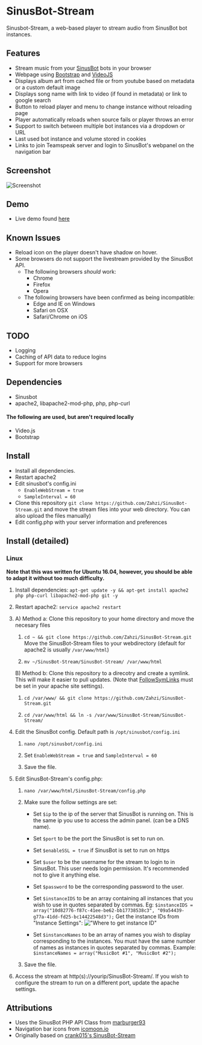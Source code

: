 # SinusBot-Stream
Sinusbot-Stream, a web-based player to stream audio from SinusBot bot instances.

## Features
- Stream music from your [SinusBot](https://www.sinusbot.com) bots in your browser
- Webpage using [Bootstrap](https://getbootstrap.com/) and [VideoJS](http://videojs.com/)
- Displays album art from cached file or from youtube based on metadata or a custom default image
- Displays song name with link to video (if found in metadata) or link to google search
- Button to reload player and menu to change instance without reloading page
- Player automatically reloads when source fails or player throws an error
- Support to switch between multiple bot instances via a dropdown or URL
- Last used bot instance and volume stored in cookies
- Links to join Teamspeak server and login to SinusBot's webpanel on the navigation bar

## Screenshot
![Screenshot](https://www.zahzi.us/screenshots/1486175139.png)


## Demo
- Live demo found [here](https://sinusbot.zahzi.us/SinusBot-Stream/)


## Known Issues
- Reload icon on the player doesn't have shadow on hover.
- Some browsers do not support the livestream provided by the SinusBot API. 
    - The following browsers *should* work:
        - Chrome
        - Firefox
        - Opera
    - The following browsers have been confirmed as being incompatible:
        - Edge and IE on Windows
        - Safari on OSX
        - Safari/Chrome on iOS

## TODO
- Logging
- Caching of API data to reduce logins
- Support for more browsers

## Dependencies
- Sinusbot
- apache2, libapache2-mod-php, php, php-curl

#### The following are used, but aren't required locally
- Video.js
- Bootstrap


## Install
- Install all dependencies. 
- Restart apache2
- Edit sinusbot's config.ini 
    - ```EnableWebStream = true```
    - ```SampleInterval = 60```
- Clone this repository ```git clone https://github.com/Zahzi/SinusBot-Stream.git``` and move the stream files into your web directory. You can also upload the files manually)
- Edit config.php with your server information and preferences


## Install (detailed)
### Linux
**Note that this was written for Ubuntu 16.04, however, you should be able to adapt it without too much difficulty.**

1. Install dependencies: ```apt-get update -y && apt-get install apache2 php php-curl libapache2-mod-php git -y```

2. Restart apache2: ```service apache2 restart```

3. 
	A) Method a: Clone this repository to your home directory and move the necesary files
    
	1. ```cd ~ && git clone https://github.com/Zahzi/SinusBot-Stream.git```
Move the SinusBot-Stream files to your webdirectory (default for apache2 is usually ```/var/www/html```)

	2. ```mv ~/SinusBot-Stream/SinusBot-Stream/ /var/www/html```

	B) Method b: Clone this repository to a direcotry and create a symlink. This will make it easier to pull updates. (Note that [FollowSymLinks](http://superuser.com/questions/244245/how-do-i-get-apache-to-follow-symlinks) must be set in your apache site settings).
    
	1. ```cd /var/www/ && git clone https://github.com/Zahzi/SinusBot-Stream.git```

	2. ```cd /var/www/html && ln -s /var/www/SinusBot-Stream/SinusBot-Stream/```

4. Edit the SinusBot config. Default path is ```/opt/sinusbot/config.ini```
    
   1.  ```nano /opt/sinusbot/config.ini```
   
   2. Set ```EnableWebStream = true``` and ```SampleInterval = 60```
    
    3. Save the file.

5. Edit SinusBot-Stream's config.php:
	1. ```nano /var/www/html/SinusBot-Stream/config.php```
     
    2. Make sure the follow settings are set:
		* Set ```$ip``` to the ip of the server that SinusBot is running on. This is the same ip you use to access the admin panel. (can be a DNS name).

		* Set ```$port``` to be the port the SinusBot is set to run on.

		* Set ```$enableSSL = true``` if SinusBot is set to run on https

		* Set ```$user``` to be the username for the stream to login to in
SinusBot. This user needs login permission. It's recommended not to give it anything else.

		* Set ```$password``` to be the corresponding password to the user.

		* Set ```$instanceIDS``` to be an array containing all instances that you wish to use in quotes separated by commas. Eg: ```$instanceIDS = array("10d82776-f87c-41ee-be62-bb17738538c3", "09a54439-g77a-41dd-fd25-bc14422548d3");``` Get the instance IDs from "Instance Settings": !["Where to get instance ID"](https://www.zahzi.us/screenshots/1486179273.png)
	
		* Set ```$instanceNames``` to be an array of names you wish to display corresponding to the instances. You must have the same number of names as instances in quotes separated by commas. Example: ```$instanceNames = array("MusicBot #1", "MusicBot #2");```

	3. Save the file.

6. Access the stream at http(s)://yourip/SinusBot-Stream/. If you wish to configure the stream to run on a different port, update the apache settings.


## Attributions
- Uses the SinusBot PHP API Class from [marburger93](https://github.com/marburger93/SinusBot-API-PHP-Class)
- Navigation bar icons from [icomoon.io](https://icomoon.io/)
- Originally based on [crank015's SinusBot-Stream](https://github.com/crank015/SinusBot-Stream/)
